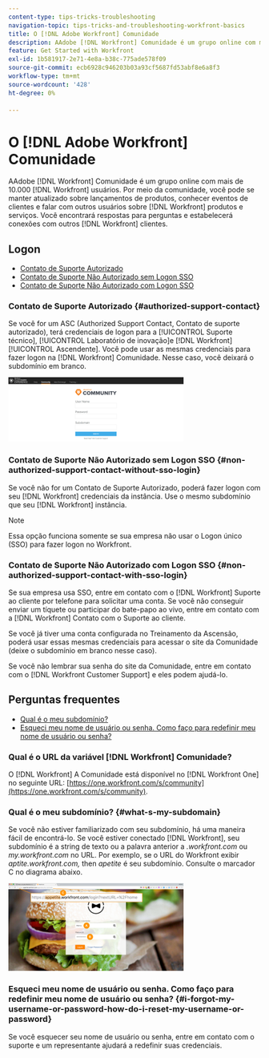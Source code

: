 ```yaml
---
content-type: tips-tricks-troubleshooting
navigation-topic: tips-tricks-and-troubleshooting-workfront-basics
title: O [!DNL Adobe Workfront] Comunidade
description: AAdobe [!DNL Workfront] Comunidade é um grupo online com mais de 10.000 [!DNL Workfront] usuários. Por meio da comunidade, você pode se manter atualizado sobre lançamentos de produtos, conhecer eventos de clientes e falar com outros usuários sobre [!DNL Workfront] produtos e serviços. Você encontrará respostas para perguntas e estabelecerá conexões com outros [!DNL Workfront] clientes.
feature: Get Started with Workfront
exl-id: 1b581917-2e71-4e8a-b38c-775ade578f09
source-git-commit: ecb6928c946203b03a93cf5687fd53abf8e6a8f3
workflow-type: tm+mt
source-wordcount: '428'
ht-degree: 0%

---
```


# O [!DNL Adobe Workfront] Comunidade

AAdobe [!DNL Workfront] Comunidade é um grupo online com mais de 10.000 [!DNL Workfront] usuários. Por meio da comunidade, você pode se manter atualizado sobre lançamentos de produtos, conhecer eventos de clientes e falar com outros usuários sobre [!DNL Workfront] produtos e serviços. Você encontrará respostas para perguntas e estabelecerá conexões com outros [!DNL Workfront] clientes.

<!--
<img src="assets/screen-shot-2018-09-06-at-11.38.27-am-350x112.png" alt="Screen_Shot_2018-09-06_at_11.38.27_AM.png" style="width: 350;height: 112;" data-mc-conditions="QuicksilverOrClassic.Draft mode">
-->

## Logon

* [Contato de Suporte Autorizado](#authorized-support-contact)
* [Contato de Suporte Não Autorizado sem Logon SSO](#non-authorized-support-contact-without-sso-login)
* [Contato de Suporte Não Autorizado com Logon SSO](#non-authorized-support-contact-with-sso-login)

### Contato de Suporte Autorizado {#authorized-support-contact}

Se você for um ASC (Authorized Support Contact, Contato de suporte autorizado), terá credenciais de logon para a [!UICONTROL Suporte técnico], [!UICONTROL Laboratório de inovação]e [!DNL Workfront] [!UICONTROL Ascendente]. Você pode usar as mesmas credenciais para fazer logon na [!DNL Workfront] Comunidade. Nesse caso, você deixará o subdomínio em branco.

![community_4.png](assets/community-4-350x129.png)

### Contato de Suporte Não Autorizado sem Logon SSO {#non-authorized-support-contact-without-sso-login}

Se você não for um Contato de Suporte Autorizado, poderá fazer logon com seu [!DNL Workfront] credenciais da instância. Use o mesmo subdomínio que seu [!DNL Workfront] instância.

>[!NOTE]
>
>Essa opção funciona somente se sua empresa não usar o Logon único (SSO) para fazer logon no Workfront.

### Contato de Suporte Não Autorizado com Logon SSO {#non-authorized-support-contact-with-sso-login}

Se sua empresa usa SSO, entre em contato com o [!DNL Workfront] Suporte ao cliente por telefone para solicitar uma conta. Se você não conseguir enviar um tíquete ou participar do bate-papo ao vivo, entre em contato com a [!DNL Workfront] Contato com o Suporte ao cliente.

Se você já tiver uma conta configurada no Treinamento da Ascensão, poderá usar essas mesmas credenciais para acessar o site da Comunidade (deixe o subdomínio em branco nesse caso).

Se você não lembrar sua senha do site da Comunidade, entre em contato com o [!DNL Workfront Customer Support] e eles podem ajudá-lo.

## Perguntas frequentes

* [Qual é o meu subdomínio?](#what-s-my-subdomain)
* [Esqueci meu nome de usuário ou senha. Como faço para redefinir meu nome de usuário ou senha?](#i-forgot-my-username-or-password-how-do-i-reset-my-username-or-password)

### Qual é o URL da variável [!DNL Workfront] Comunidade?

O [!DNL Workfront] A Comunidade está disponível no [!DNL Workfront One] no seguinte URL:  [https://one.workfront.com/s/community](https://one.workfront.com/s/community).

### Qual é o meu subdomínio? {#what-s-my-subdomain}

Se você não estiver familiarizado com seu subdomínio, há uma maneira fácil de encontrá-lo. Se você estiver conectado [!DNL Workfront], seu subdomínio é a string de texto ou a palavra anterior a *.workfront.com*  ou *my.workfront.com* no URL. Por exemplo, se o URL do Workfront exibir *aptite.workfront.com,* then *apetite* é seu subdomínio. Consulte o marcador C no diagrama abaixo.

![community_5.png](assets/community-5-350x175.png)

### Esqueci meu nome de usuário ou senha. Como faço para redefinir meu nome de usuário ou senha? {#i-forgot-my-username-or-password-how-do-i-reset-my-username-or-password}

Se você esquecer seu nome de usuário ou senha, entre em contato com o suporte e um representante ajudará a redefinir suas credenciais.
